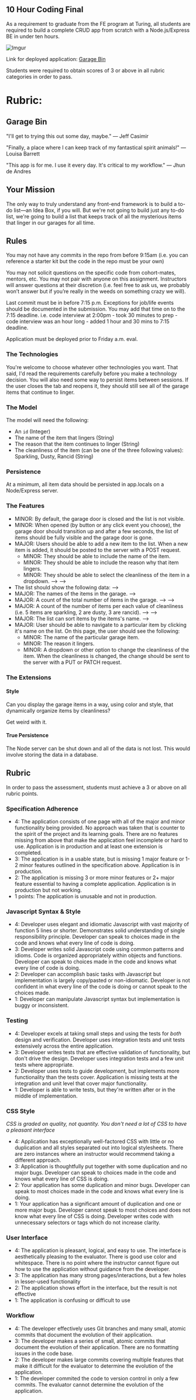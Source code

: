 ## 10 Hour Coding Final

As a requirement to graduate from the FE program at Turing, all students are required to build a complete CRUD app from scratch with a Node.js/Express BE in under ten hours.

![Imgur](http://i.imgur.com/FgtCSFY.png)

Link for deployed application:
[Garage Bin](https://garagebin.herokuapp.com/)

Students were required to obtain scores of 3 or above in all rubric categories in order to pass.

# Rubric:
## Garage Bin

"I'll get to trying this out some day, maybe." — Jeff Casimir

"Finally, a place where I can keep track of my fantastical spirit animals!" — Louisa Barrett

"This app is for me. I use it every day. It's critical to my workflow." — Jhun de Andres

## Your Mission

The only way to truly understand any front-end framework is to build a to-do list—an Idea Box, if you will. But we're not going to build just any to-do list, we're going to build a list that keeps track of all the mysterious items that linger in our garages for all time.

## Rules

You may not have any commits in the repo from before 9:15am (i.e. you can reference a starter kit but the code in the repo must be your own)

You may not solicit questions on the specific code from cohort-mates, mentors, etc. You may not pair with anyone on this assignment. Instructors will answer questions at their discretion (i.e. feel free to ask us, we probably won’t answer but if you’re really in the weeds on something crazy we will).

Last commit must be in before 7:15 p.m. Exceptions for job/life events should be documented in the submission. You may add that time on to the 7:15 deadline. i.e. code interview at 2:00pm - took 30 minutes to prep - code interview was an hour long - added 1 hour and 30 mins to 7:15 deadline.

Application must be deployed prior to Friday a.m. eval.

### The Technologies

You're welcome to choose whatever other technologies you want. That said, I'd read the requirements carefully before you make a technology decision. You will also need some way to persist items between sessions. If the user closes the tab and reopens it, they should still see all of the garage items that continue to linger.

### The Model

The model will need the following:

- An `id` (Integer)
- The name of the item that lingers (String)
- The reason that the item continues to linger (String)
- The cleanliness of the item (can be one of the three following values): Sparkling, Dusty, Rancid (String)

### Persistence
At a minimum, all item data should be persisted in app.locals on a Node/Express server.

### The Features

  - MINOR: By default, the garage door is closed and the list is not visible.
  - MINOR: When opened (by button or any click event you choose), the garage door should transition up and after a few seconds, the list of items should be fully visible and the garage door is gone.
- MAJOR: Users should be able to add a new item to the list. When a new item is added, it should be posted to the server with a POST request.
  - MINOR: They should be able to include the name of the item.
  - MINOR: They should be able to include the reason why that item lingers.
  - MINOR: They should be able to select the cleanliness of the item in a dropdown. --> -->
- The list should show the following data: -->
- MAJOR: The names of the items in the garage. -->
- MAJOR: A count of the total number of items in the garage. --> -->
- MAJOR: A count of the number of items per each value of cleanliness (i.e. 5 items are sparkling, 2 are dusty, 3 are rancid). --> -->
- MAJOR: The list can sort items by the items's name. -->
- MAJOR: User should be able to navigate to a particular item by clicking it's name on the list. On this page, the user should see the following:
  - MINOR: The name of the particular garage item.
  - MINOR: The reason it lingers.
  - MINOR: A dropdown or other option to change the cleanliness of the item. When the cleanliness is changed, the change should be sent to the server with a PUT or PATCH request.

### The Extensions

#### Style

Can you display the garage items in a way, using color and style, that dynamically organize items by cleanliness?

Get weird with it.

#### True Persistence

The Node server can be shut down and all of the data is not lost. This would involve storing the data in a database.

## Rubric

In order to pass the assessment, students must achieve a 3 or above on all rubric points.

### Specification Adherence

* 4: The application consists of one page with all of the major and minor functionality being provided. No approach was taken that is counter to the spirit of the project and its learning goals. There are no features missing from above that make the application feel incomplete or hard to use. Application is in production and at least one extension is completed.
* 3: The application is in a usable state, but is missing 1 major feature or 1-2 minor features outlined in the specification above. Application is in production.
* 2: The application is missing 3 or more minor features or 2+ major feature essential to having a complete application. Application is in production but not working.
* 1 points: The application is unusable and not in production.

### Javascript Syntax & Style

* 4: Developer uses elegant and idiomatic Javascript with vast majority of function 5 lines or shorter. Demonstrates solid understanding of single responsibility principle. Developer can speak to choices made in the code and knows what every line of code is doing.
* 3: Developer writes solid Javascript code using common patterns and idioms. Code is organized appropriately within objects and functions. Developer can speak to choices made in the code and knows what every line of code is doing.
* 2: Developer can accomplish basic tasks with Javascript but implementation is largely copy/pasted or non-idiomatic. Developer is not confident in what every line of the code is doing or cannot speak to the choices made.
* 1: Developer can manipulate Javascript syntax but implementation is buggy or inconsistent.

### Testing

* 4: Developer excels at taking small steps and using the tests for *both* design and verification. Developer uses integration tests and unit tests extensively across the entire application.
* 3: Developer writes tests that are effective validation of functionality, but don't drive the design. Developer uses integration tests and a few unit tests where appropriate.
* 2: Developer uses tests to guide development, but implements more functionality than the tests cover. Application is missing tests at the integration and unit level that cover major functionality.
* 1: Developer is able to write tests, but they're written after or in the middle of implementation.

### CSS Style

*CSS is graded on quality, not quantity. You don't need a lot of CSS to have a pleasant interface*

* 4: Application has exceptionally well-factored CSS with little or no duplication and all styles separated out into logical stylesheets. There are zero instances where an instructor would recommend taking a different approach.
* 3:  Application is thoughtfully put together with some duplication and no major bugs. Developer can speak to choices made in the code and knows what every line of CSS is doing.
* 2:  Your application has some duplication and minor bugs. Developer can speak to most choices made in the code and knows what every line is doing.
* 1:  Your application has a significant amount of duplication and one or more major bugs. Developer cannot speak to most choices and does not know what every line of CSS is doing. Developer writes code with unnecessary selectors or tags which do not increase clarity.

### User Interface

* 4: The application is pleasant, logical, and easy to use. The interface is aesthetically pleasing to the evaluator. There is good use color and whitespace. There is no point where the instructor cannot figure out how to use the application without guidance from the developer.
* 3: The application has many strong pages/interactions, but a few holes in lesser-used functionality
* 2: The application shows effort in the interface, but the result is not effective
* 1: The application is confusing or difficult to use

### Workflow

* 4: The developer effectively uses Git branches and many small, atomic commits that document the evolution of their application.
* 3: The developer makes a series of small, atomic commits that document the evolution of their application. There are no formatting issues in the code base.
* 2: The developer makes large commits covering multiple features that make it difficult for the evaluator to determine the evolution of the application.
* 1: The developer commited the code to version control in only a few commits. The evaluator cannot determine the evolution of the application.
